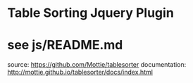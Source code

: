 # Table Sorting Jquery Plugin
# see js/README.md

source: https://github.com/Mottie/tablesorter
documentation: http://mottie.github.io/tablesorter/docs/index.html